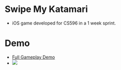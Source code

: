 # Swipe My Katamari
- iOS game developed for CS596 in a 1 week sprint.

# Demo
- [Full Gameplay Demo](https://youtu.be/qqLZjIVQvc0)
- ![](https://github.com/krrgit/SwipeMyKatamari/blob/main/iosgamedemo.gif)
